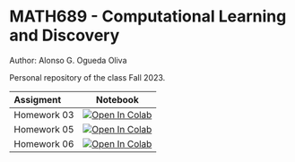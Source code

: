 # MATH689 - Computational Learning and Discovery

Author: Alonso G. Ogueda Oliva

Personal repository of the class Fall 2023.

| Assigment                             | Notebook             |
| :-------------------------------- | :-------------------: |
| Homework 03 | [![Open In Colab](https://colab.research.google.com/assets/colab-badge.svg)](https://colab.research.google.com/github/aoguedao/math689_computational_learning_and_discovery/blob/main/assignments/hw03.ipynb) |
| Homework 05 | [![Open In Colab](https://colab.research.google.com/assets/colab-badge.svg)](https://colab.research.google.com/github/aoguedao/math689_computational_learning_and_discovery/blob/main/assignments/hw05.ipynb) |
| Homework 06 | [![Open In Colab](https://colab.research.google.com/assets/colab-badge.svg)](https://colab.research.google.com/github/aoguedao/math689_computational_learning_and_discovery/blob/main/assignments/hw06.ipynb) |